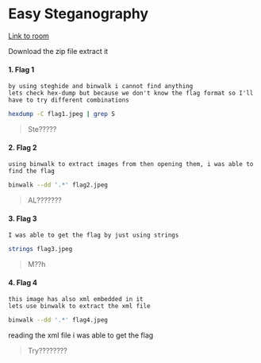 # Easy Steganography

[Link to room](https://tryhackme.com/room/easysteganography)

Download the zip file extract it 

#### 1. Flag 1

```
by using steghide and binwalk i cannot find anything
lets check hex-dump but because we don't know the flag format so I'll have to try different combinations 
````
``` bash
hexdump -C flag1.jpeg | grep S
```

> Ste?????

#### 2. Flag 2

```
using binwalk to extract images from then opening them, i was able to find the flag 
```
```bash
binwalk --dd '.*' flag2.jpeg
```

> AL???????

#### 3. Flag 3

```
I was able to get the flag by just using strings
```

```bash
strings flag3.jpeg
```

> M??h

#### 4. Flag 4

```
this image has also xml embedded in it 
lets use binwalk to extract the xml file
```

```bash
binwalk --dd '.*' flag4.jpeg
```

reading the xml file i was able to get the flag

> Try????????
